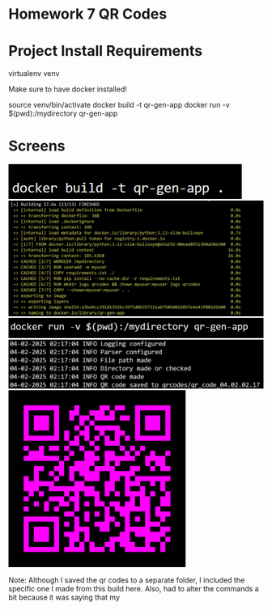 # Homework 7 QR Codes

# Project Install Requirements

virtualenv venv

Make sure to have docker installed!

source venv/bin/activate
docker build -t qr-gen-app
docker run -v $(pwd):/mydirectory qr-gen-app

# Screens
![alt text](submission_images/image.png)
![alt text](submission_images/image-1.png)
![alt text](submission_images/image-3.png)
![alt text](submission_images/image-4.png)
![alt text](submission_images/qr_code_04.02.02.17.png)

Note: Although I saved the qr codes to a separate folder, I included the specific one I made from this build here.
Also, had to alter the commands a bit because it was saying that my 


